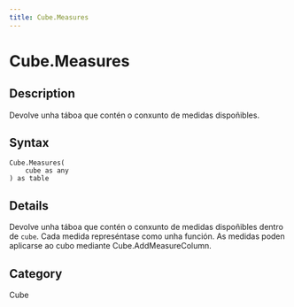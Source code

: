 ```yaml
---
title: Cube.Measures
---
```


# Cube.Measures


## Description

Devolve unha táboa que contén o conxunto de medidas dispoñibles.


## Syntax

```powerquery
Cube.Measures(
    cube as any
) as table
```


## Details

Devolve unha táboa que contén o conxunto de medidas dispoñibles dentro de <code>cube</code>.    Cada medida represéntase como unha función. As medidas poden aplicarse ao cubo mediante Cube.AddMeasureColumn.



## Category
Cube
